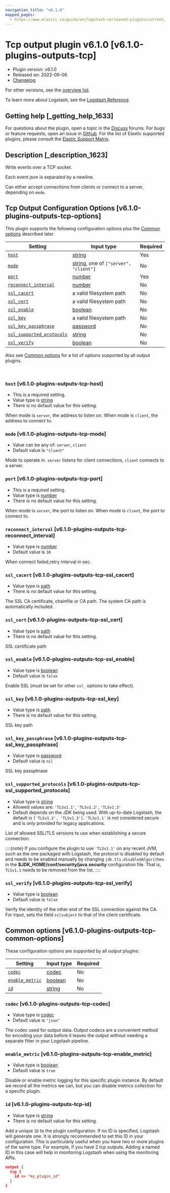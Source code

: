 ```yaml
---
navigation_title: "v6.1.0"
mapped_pages:
  - https://www.elastic.co/guide/en/logstash-versioned-plugins/current/v6.1.0-plugins-outputs-tcp.html
---
```


# Tcp output plugin v6.1.0 [v6.1.0-plugins-outputs-tcp]


* Plugin version: v6.1.0
* Released on: 2022-06-06
* [Changelog](https://github.com/logstash-plugins/logstash-output-tcp/blob/v6.1.0/CHANGELOG.md)

For other versions, see the [overview list](output-tcp-index.md).

To learn more about Logstash, see the [Logstash Reference](logstash://reference/index.md).

## Getting help [_getting_help_1633]

For questions about the plugin, open a topic in the [Discuss](http://discuss.elastic.co) forums. For bugs or feature requests, open an issue in [Github](https://github.com/logstash-plugins/logstash-output-tcp). For the list of Elastic supported plugins, please consult the [Elastic Support Matrix](https://www.elastic.co/support/matrix#matrix_logstash_plugins).


## Description [_description_1623]

Write events over a TCP socket.

Each event json is separated by a newline.

Can either accept connections from clients or connect to a server, depending on `mode`.


## Tcp Output Configuration Options [v6.1.0-plugins-outputs-tcp-options]

This plugin supports the following configuration options plus the [Common options](v6-1-0-plugins-outputs-tcp.md#v6.1.0-plugins-outputs-tcp-common-options) described later.

| Setting | Input type | Required |
| --- | --- | --- |
| [`host`](v6-1-0-plugins-outputs-tcp.md#v6.1.0-plugins-outputs-tcp-host) | [string](logstash://reference/configuration-file-structure.md#string) | Yes |
| [`mode`](v6-1-0-plugins-outputs-tcp.md#v6.1.0-plugins-outputs-tcp-mode) | [string](logstash://reference/configuration-file-structure.md#string), one of `["server", "client"]` | No |
| [`port`](v6-1-0-plugins-outputs-tcp.md#v6.1.0-plugins-outputs-tcp-port) | [number](logstash://reference/configuration-file-structure.md#number) | Yes |
| [`reconnect_interval`](v6-1-0-plugins-outputs-tcp.md#v6.1.0-plugins-outputs-tcp-reconnect_interval) | [number](logstash://reference/configuration-file-structure.md#number) | No |
| [`ssl_cacert`](v6-1-0-plugins-outputs-tcp.md#v6.1.0-plugins-outputs-tcp-ssl_cacert) | a valid filesystem path | No |
| [`ssl_cert`](v6-1-0-plugins-outputs-tcp.md#v6.1.0-plugins-outputs-tcp-ssl_cert) | a valid filesystem path | No |
| [`ssl_enable`](v6-1-0-plugins-outputs-tcp.md#v6.1.0-plugins-outputs-tcp-ssl_enable) | [boolean](logstash://reference/configuration-file-structure.md#boolean) | No |
| [`ssl_key`](v6-1-0-plugins-outputs-tcp.md#v6.1.0-plugins-outputs-tcp-ssl_key) | a valid filesystem path | No |
| [`ssl_key_passphrase`](v6-1-0-plugins-outputs-tcp.md#v6.1.0-plugins-outputs-tcp-ssl_key_passphrase) | [password](logstash://reference/configuration-file-structure.md#password) | No |
| [`ssl_supported_protocols`](v6-1-0-plugins-outputs-tcp.md#v6.1.0-plugins-outputs-tcp-ssl_supported_protocols) | [string](logstash://reference/configuration-file-structure.md#string) | No |
| [`ssl_verify`](v6-1-0-plugins-outputs-tcp.md#v6.1.0-plugins-outputs-tcp-ssl_verify) | [boolean](logstash://reference/configuration-file-structure.md#boolean) | No |

Also see [Common options](v6-1-0-plugins-outputs-tcp.md#v6.1.0-plugins-outputs-tcp-common-options) for a list of options supported by all output plugins.

 

### `host` [v6.1.0-plugins-outputs-tcp-host]

* This is a required setting.
* Value type is [string](logstash://reference/configuration-file-structure.md#string)
* There is no default value for this setting.

When mode is `server`, the address to listen on. When mode is `client`, the address to connect to.


### `mode` [v6.1.0-plugins-outputs-tcp-mode]

* Value can be any of: `server`, `client`
* Default value is `"client"`

Mode to operate in. `server` listens for client connections, `client` connects to a server.


### `port` [v6.1.0-plugins-outputs-tcp-port]

* This is a required setting.
* Value type is [number](logstash://reference/configuration-file-structure.md#number)
* There is no default value for this setting.

When mode is `server`, the port to listen on. When mode is `client`, the port to connect to.


### `reconnect_interval` [v6.1.0-plugins-outputs-tcp-reconnect_interval]

* Value type is [number](logstash://reference/configuration-file-structure.md#number)
* Default value is `10`

When connect failed,retry interval in sec.


### `ssl_cacert` [v6.1.0-plugins-outputs-tcp-ssl_cacert]

* Value type is [path](logstash://reference/configuration-file-structure.md#path)
* There is no default value for this setting.

The SSL CA certificate, chainfile or CA path. The system CA path is automatically included.


### `ssl_cert` [v6.1.0-plugins-outputs-tcp-ssl_cert]

* Value type is [path](logstash://reference/configuration-file-structure.md#path)
* There is no default value for this setting.

SSL certificate path


### `ssl_enable` [v6.1.0-plugins-outputs-tcp-ssl_enable]

* Value type is [boolean](logstash://reference/configuration-file-structure.md#boolean)
* Default value is `false`

Enable SSL (must be set for other `ssl_` options to take effect).


### `ssl_key` [v6.1.0-plugins-outputs-tcp-ssl_key]

* Value type is [path](logstash://reference/configuration-file-structure.md#path)
* There is no default value for this setting.

SSL key path


### `ssl_key_passphrase` [v6.1.0-plugins-outputs-tcp-ssl_key_passphrase]

* Value type is [password](logstash://reference/configuration-file-structure.md#password)
* Default value is `nil`

SSL key passphrase


### `ssl_supported_protocols` [v6.1.0-plugins-outputs-tcp-ssl_supported_protocols]

* Value type is [string](logstash://reference/configuration-file-structure.md#string)
* Allowed values are: `'TLSv1.1'`, `'TLSv1.2'`, `'TLSv1.3'`
* Default depends on the JDK being used. With up-to-date Logstash, the default is `['TLSv1.2', 'TLSv1.3']`. `'TLSv1.1'` is not considered secure and is only provided for legacy applications.

List of allowed SSL/TLS versions to use when establishing a secure connection.

::::{note}
If you configure the plugin to use `'TLSv1.1'` on any recent JVM, such as the one packaged with Logstash, the protocol is disabled by default and needs to be enabled manually by changing `jdk.tls.disabledAlgorithms` in the **$JDK_HOME/conf/security/java.security** configuration file. That is, `TLSv1.1` needs to be removed from the list.
::::



### `ssl_verify` [v6.1.0-plugins-outputs-tcp-ssl_verify]

* Value type is [boolean](logstash://reference/configuration-file-structure.md#boolean)
* Default value is `false`

Verify the identity of the other end of the SSL connection against the CA. For input, sets the field `sslsubject` to that of the client certificate.



## Common options [v6.1.0-plugins-outputs-tcp-common-options]

These configuration options are supported by all output plugins:

| Setting | Input type | Required |
| --- | --- | --- |
| [`codec`](v6-1-0-plugins-outputs-tcp.md#v6.1.0-plugins-outputs-tcp-codec) | [codec](logstash://reference/configuration-file-structure.md#codec) | No |
| [`enable_metric`](v6-1-0-plugins-outputs-tcp.md#v6.1.0-plugins-outputs-tcp-enable_metric) | [boolean](logstash://reference/configuration-file-structure.md#boolean) | No |
| [`id`](v6-1-0-plugins-outputs-tcp.md#v6.1.0-plugins-outputs-tcp-id) | [string](logstash://reference/configuration-file-structure.md#string) | No |

### `codec` [v6.1.0-plugins-outputs-tcp-codec]

* Value type is [codec](logstash://reference/configuration-file-structure.md#codec)
* Default value is `"json"`

The codec used for output data. Output codecs are a convenient method for encoding your data before it leaves the output without needing a separate filter in your Logstash pipeline.


### `enable_metric` [v6.1.0-plugins-outputs-tcp-enable_metric]

* Value type is [boolean](logstash://reference/configuration-file-structure.md#boolean)
* Default value is `true`

Disable or enable metric logging for this specific plugin instance. By default we record all the metrics we can, but you can disable metrics collection for a specific plugin.


### `id` [v6.1.0-plugins-outputs-tcp-id]

* Value type is [string](logstash://reference/configuration-file-structure.md#string)
* There is no default value for this setting.

Add a unique `ID` to the plugin configuration. If no ID is specified, Logstash will generate one. It is strongly recommended to set this ID in your configuration. This is particularly useful when you have two or more plugins of the same type. For example, if you have 2 tcp outputs. Adding a named ID in this case will help in monitoring Logstash when using the monitoring APIs.

```json
output {
  tcp {
    id => "my_plugin_id"
  }
}
```



